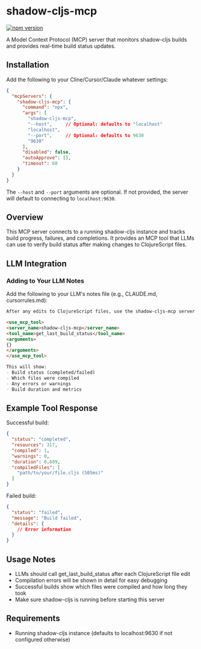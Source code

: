 # shadow-cljs-mcp

[![npm version](https://badge.fury.io/js/shadow-cljs-mcp.svg)](https://badge.fury.io/js/shadow-cljs-mcp)

A Model Context Protocol (MCP) server that monitors shadow-cljs builds and provides real-time build status updates.

## Installation

Add the following to your Cline/Cursor/Claude whatever settings:
```json
{
  "mcpServers": {
    "shadow-cljs-mcp": {
      "command": "npx",
      "args": [
        "shadow-cljs-mcp",
        "--host",     // Optional: defaults to "localhost"
        "localhost",
        "--port",     // Optional: defaults to 9630
        "9630"
      ],
      "disabled": false,
      "autoApprove": [],
      "timeout": 60
    }
  }
}
```

The `--host` and `--port` arguments are optional. If not provided, the server will default to connecting to `localhost:9630`.

## Overview

This MCP server connects to a running shadow-cljs instance and tracks build progress, failures, and completions. It provides an MCP tool that LLMs can use to verify build status after making changes to ClojureScript files.

## LLM Integration

### Adding to Your LLM Notes

Add the following to your LLM's notes file (e.g., CLAUDE.md, cursorrules.md):

```markdown
After any edits to ClojureScript files, use the shadow-cljs-mcp server's get_last_build_status tool to verify the build succeeded:

<use_mcp_tool>
<server_name>shadow-cljs-mcp</server_name>
<tool_name>get_last_build_status</tool_name>
<arguments>
{}
</arguments>
</use_mcp_tool>

This will show:
- Build status (completed/failed)
- Which files were compiled
- Any errors or warnings
- Build duration and metrics
```

## Example Tool Response

Successful build:
```json
{
  "status": "completed",
  "resources": 317,
  "compiled": 1,
  "warnings": 0,
  "duration": 0.609,
  "compiledFiles": [
    "path/to/your/file.cljs (505ms)"
  ]
}
```

Failed build:
```json
{
  "status": "failed",
  "message": "Build failed",
  "details": {
    // Error information
  }
}
```

## Usage Notes

- LLMs should call get_last_build_status after each ClojureScript file edit
- Compilation errors will be shown in detail for easy debugging
- Successful builds show which files were compiled and how long they took
- Make sure shadow-cljs is running before starting this server

## Requirements
- Running shadow-cljs instance (defaults to localhost:9630 if not configured otherwise)
